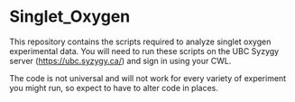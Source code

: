# Singlet_Oxygen
This repository contains the scripts required to analyze singlet oxygen experimental data. You will need to run these scripts on the UBC Syzygy server (https://ubc.syzygy.ca/) and sign in using your CWL. 

The code is not universal and will not work for every variety of experiment you might run, so expect to have to alter code in places. 
